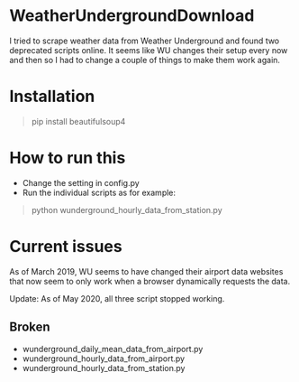 # WeatherUndergroundDownload

I tried to scrape weather data from Weather Underground and found two deprecated scripts online.
It seems like WU changes their setup every now and then so I had to change a couple of things to make them work again.

# Installation

> pip install beautifulsoup4

# How to run this

- Change the setting in config.py
- Run the individual scripts as for example:
> python wunderground_hourly_data_from_station.py

# Current issues

As of March 2019, WU seems to have changed their airport data websites that now seem to only work when a browser dynamically requests the data.

Update: As of May 2020, all three script stopped working.

## Broken

- wunderground_daily_mean_data_from_airport.py	
- wunderground_hourly_data_from_airport.py
- wunderground_hourly_data_from_station.py







